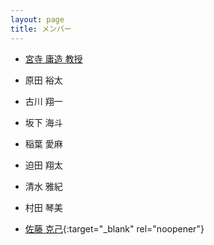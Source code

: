 ```yaml
---
layout: page
title: メンバー
---
```


* [宮寺 庸造 教授](miyadera/)

* 原田 裕太
* 古川 翔一

* 坂下 海斗
* 稲葉 愛麻
* 迫田 翔太
* 清水 雅紀
* 村田 琴美

* [佐藤 克己](//scholar.google.com/citations?user=uF4l4mEAAAAJ){:target="_blank" rel="noopener"}
